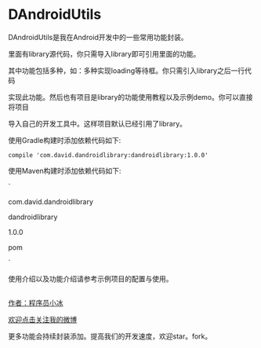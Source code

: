 # DAndroidUtils

DAndroidUtils是我在Android开发中的一些常用功能封装。

里面有library源代码，你只需导入library即可引用里面的功能。

其中功能包括多种，如：多种实现loading等待框。你只需引入library之后一行代码

实现此功能。然后也有项目是library的功能使用教程以及示例demo。你可以直接将项目

导入自己的开发工具中。这样项目默认已经引用了library。



使用Gradle构建时添加依赖代码如下:

`compile 'com.david.dandroidlibrary:dandroidlibrary:1.0.0'`

使用Maven构建时添加依赖代码如下:

`
<dependency>

   <groupId>com.david.dandroidlibrary</groupId>

   <artifactId>dandroidlibrary</artifactId>

   <version>1.0.0</version>

   <type>pom</type>

 </dependency>

 `


使用介绍以及功能介绍请参考示例项目的配置与使用。


## ##


[作者：程序员小冰](http://blog.csdn.net/qq_21376985)

[欢迎点击关注我的微博](http://weibo.com/mcxiaobing)

更多功能会持续封装添加。提高我们的开发速度，欢迎star。fork。
